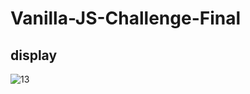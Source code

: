 # Vanilla-JS-Challenge-Final
## display
![13](https://user-images.githubusercontent.com/62588402/159166292-4212dec3-fff4-4b9d-b6db-922256c5155e.PNG)

